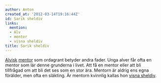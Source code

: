 ```yaml
---
author: Anton
created_at: '2012-03-14T19:16:44Z'
id: Sarik sheldiv
links:
  mention:
  - Alv
  - mentor
  - visna sheldiv
title: Sarik sheldiv
---
```


[Alvisk][] [mentor] som ordagrant betyder andra fader. Unga alver får ofta en mentor som lär denne
grunderna i livet. Att få en mentor eller att bli tillfrågad om att bli det ses som en stor ära.
Mentorn är aldrig ens egna förälder, men ofta en släkting. Är mentorn kvinnlig kallas hon [visna
sheldiv].

  [Alvisk]: Alv
  [mentor]: mentor
  [visna sheldiv]: visna_sheldiv
